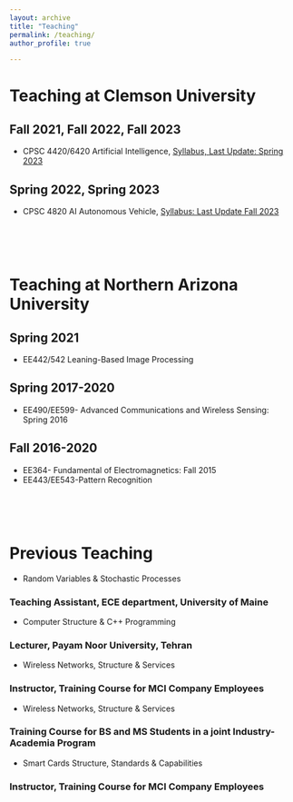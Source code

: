 ```yaml
---
layout: archive
title: "Teaching"
permalink: /teaching/
author_profile: true

---
```




# Teaching at Clemson University
## Fall 2021, Fall 2022, Fall 2023
* CPSC 4420/6420  Artificial Intelligence, [Syllabus, Last Update: Spring 2023](../files/CPSC4420F23Syllabus.pdf)

## Spring 2022, Spring 2023
* CPSC 4820 AI Autonomous Vehicle, [Syllabus: Last Update Fall 2023](../files/CPSC4820S23Syllabus.pdf)


<br>
<br>
<br>


# Teaching at Northern Arizona University
## Spring 2021
* EE442/542 Leaning-Based Image Processing

## Spring 2017-2020
* EE490/EE599- Advanced Communications and Wireless Sensing: Spring 2016  

## Fall 2016-2020
* EE364- Fundamental of Electromagnetics: Fall 2015
* EE443/EE543-Pattern Recognition


<br>
<br>
<br>


# Previous Teaching 
* Random Variables & Stochastic Processes
### Teaching Assistant, ECE department, University of Maine

* Computer Structure & C++ Programming
### Lecturer, Payam Noor University, Tehran

* Wireless Networks, Structure & Services
### Instructor, Training Course for MCI Company Employees 

* Wireless Networks, Structure & Services
### Training Course for BS and MS Students in a joint Industry-Academia Program

* Smart Cards Structure, Standards & Capabilities
### Instructor, Training Course for MCI Company Employees

























<!-- {% include base_path %}

{% for post in site.teaching reversed %}
  {% include archive-single.html %}
{% endfor %} -->

